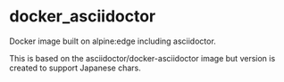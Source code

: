 # docker_asciidoctor

Docker image built on alpine:edge including asciidoctor.

This is based on the asciidoctor/docker-asciidoctor image but version is created to support Japanese chars.

